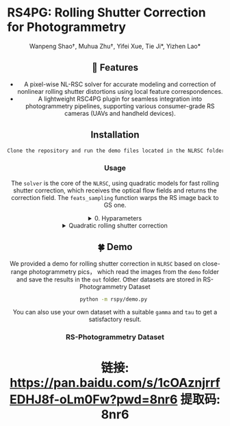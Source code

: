 # RS4PG: Rolling Shutter Correction for Photogrammetry

<p align="center">
Wanpeng Shao†, Muhua Zhu†, Yifei Xue, Tie Ji*, Yizhen Lao*
</p>

<div align="center">

## 🚀 Features
- A pixel-wise NL-RSC solver for accurate modeling and correction of nonlinear rolling shutter distortions using local feature correspondences.
- A lightweight RSC4PG plugin for seamless integration into photogrammetry pipelines, supporting various consumer-grade RS cameras (UAVs and handheld devices).

## Installation

```bash
Clone the repository and run the demo files located in the NLRSC folder. Optical flow support is powered by open-mmlab/mmflow; you must install it first by following their official installation guide. Finally, install all remaining Python dependencies from the requirements.txt file.
```

### Usage
The `solver` is the core of the `NLRSC`, using quadratic models for fast rolling shutter correction, which receives the optical flow fields and returns the correction field. The `feats_sampling` function warps the RS image back to GS one.

<details>
<summary>0. Hyparameters </summary>

- `gamma`: Readout ratio γ (scanning time per row).
- `tau`: Target timestamp τ to warp to (0 for GS frame at t=0).

</details>


<details>
<summary>Quadratic rolling shutter correction</summary>
<p>
Quadratic_flow receives two optical flow fields from I₀ → I₋₁ and I₀ → I₁, and returns a correction field D_corr which rectifies the rolling shutter frame to the global shutter frame.
```
</p>
</details>


## 🍀 Demo
We provided a demo for rolling shutter correction in `NLRSC` based on close-range photogrammetry pics， which read the images from the `demo` folder and save the results in the `out` folder. Other datasets are stored in RS-Photogrammetry Dataset

```bash
python -m rspy/demo.py 
```
You can also use your own dataset with a suitable `gamma` and `tau` to get a satisfactory result.


### RS-Photogrammetry Dataset
链接: https://pan.baidu.com/s/1cOAznjrrfEDHJ8f-oLm0Fw?pwd=8nr6 提取码: 8nr6 
=



